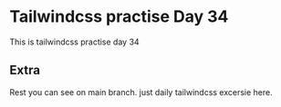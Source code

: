 # Tailwindcss practise Day 34

This is tailwindcss practise day 34

## Extra

Rest you can see on main branch. just daily tailwindcss excersie here.
